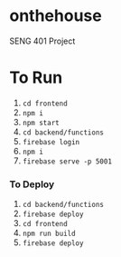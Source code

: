 # onthehouse

SENG 401 Project

# To Run
1. `cd frontend`
2. `npm i`
3. `npm start`
4. `cd backend/functions`
5. `firebase login`
6. `npm i`
7. `firebase serve -p 5001`

### To Deploy
1. `cd backend/functions`
2. `firebase deploy`
3. `cd frontend`
4. `npm run build`
5. `firebase deploy`
